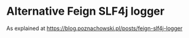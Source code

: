 # Alternative Feign SLF4j logger

As explained at https://blog.poznachowski.pl/posts/feign-slf4j-logger
